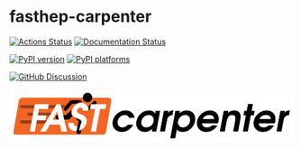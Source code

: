 # fasthep-carpenter

[![Actions Status][actions-badge]][actions-link]
[![Documentation Status][rtd-badge]][rtd-link]

[![PyPI version][pypi-version]][pypi-link]
[![PyPI platforms][pypi-platforms]][pypi-link]

[![GitHub Discussion][github-discussions-badge]][github-discussions-link]

<!-- SPHINX-START -->

<!-- prettier-ignore-start -->
[actions-badge]:            https://github.com/FAST-HEP/fasthep-carpenter/workflows/CI/badge.svg
[actions-link]:             https://github.com/FAST-HEP/fasthep-carpenter/actions

[github-discussions-badge]: https://img.shields.io/static/v1?label=Discussions&message=Ask&color=blue&logo=github
[github-discussions-link]:  https://github.com/FAST-HEP/fasthep/discussions
[pypi-link]:                https://pypi.org/project/fasthep-carpenter/
[pypi-platforms]:           https://img.shields.io/pypi/pyversions/fasthep-carpenter
[pypi-version]:             https://img.shields.io/pypi/v/fasthep-carpenter
[rtd-badge]:                https://readthedocs.org/projects/fasthep-carpenter/badge/?version=latest
[rtd-link]:                 https://fasthep-carpenter.readthedocs.io/en/latest/?badge=latest

[carpenter-logo]: https://raw.githubusercontent.com/FAST-HEP/logos-etc/master/fast-carpenter-black.png
[carpenter-link]: https://github.com/fast-hep/fast-carpenter

[![fast-carpenter][carpenter-logo]][carpenter-link]
<!-- prettier-ignore-end -->
